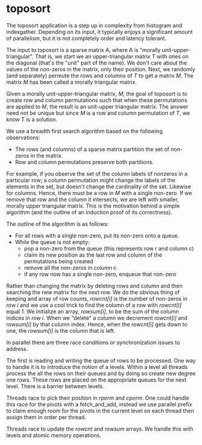 # toposort

The toposort application is a step up in complexity from histogram and indexgather.
Depending on its input, it typically enjoys a significant amount of parallelism, but it 
is not completely order and latency tolerant.

The input to toposort is a sparse matrix A, where A is "morally unit-upper-triangular". That is,
we start we an upper-triangular matrix *T* with ones on the diagonal (that's the "unit" part of the name). We don't care about the values of the non-zeros in the matrix, only their position. Next, we randomly (and separately) permute the rows and columns of *T* to get a matrix *M*.  The matrix *M* has been called a morally triangular matrix.

Given a morally unit-upper-triangular matrix, *M*, the goal of toposort is to create row and column permutations such that when these permutations are applied to *M*, the result is an unit-upper triangular matrix. The answer need not be unique but since *M* is a row and column permutation of *T*, we know T is a solution.

We use a breadth first search algorithm based on the following observations:

* The rows (and columns) of a sparse matrix partition the set of non-zeros in the matrix.
* Row and column permutations preserve both partitions.

For example, if you observe the set of the column labels of nonzeros in a particular row;
a column permutation might change the labels of the elements in the set, but doesn't change the cardinality of the set. Likewise for columns. Hence, there must be a row in *M* with a single non-zero.
If we remove that row and the column it intersects, we are left with smaller, morally upper triangular matrix. This is the motivation behind a simple algorithm (and the outline of an induction proof of its correctness).

The outline of the algorithm is as follows:

* For all rows with a single non-zero, put its non-zero onto a queue.
* While the queue is not empty: 
   * pop a non-zero from the queue (this represents row r and column c)
   * claim its new position as the last row and column of the permutations being created 
   * remove all the non-zeros in column c
   * if any row now has a single non-zero, enqueue that non-zero

Rather than changing the matrix by deleting rows and column and then searching the 
new matrix for the next row.  We do the obvious thing of keeping and array of row counts,
*rowcnt[i]* is the number of non-zeros in *row i* and
we use a cool trick to find the column of a row with *rowcnt[i]* equal 1.
We initialize an array, *rowsum[i]*, to be the sum of the column indices in *row i*.
When we "delete" a column we decrement *rowcnt[i]* and *rowsum[i]* by that column index.
Hence, when the *rowcnt[i]* gets down to one, the *rowsum[i]* is the column that is left.

In parallel there are three race conditions or synchronization issues to address.

The first is reading and writing the queue of rows to be processed.
One way to handle it is to introduce the notion of a levels.
Within a level all threads process the all the rows on their queues 
and by doing so create new degree one rows. These rows are placed on the 
appropriate queues for the next level. There is a barrier between levels.

Threads race to pick their position in *rperm* and *cperm*. 
One could handle this race for the pivots with a fetch_and_add,
instead we use parallel prefix to claim enough room for the pivots 
in the current level on each thread then assign them in order per thread.

Threads race to update the *rowcnt* and *rowsum* arrays. 
We handle this with levels and atomic memory operations.


